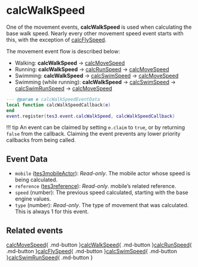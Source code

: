 # calcWalkSpeed
<div class="search_terms" style="display: none">calcwalkspeed</div>

<!---
	This file is autogenerated. Do not edit this file manually. Your changes will be ignored.
	More information: https://github.com/MWSE/MWSE/tree/master/docs
-->

One of the movement events, **calcWalkSpeed** is used when calculating the base walk speed. Nearly every other movement speed event starts with this, with the exception of [calcFlySpeed](https://mwse.github.io/MWSE/events/calcFlySpeed).

The movement event flow is described below:

- Walking: **calcWalkSpeed** -> [calcMoveSpeed](https://mwse.github.io/MWSE/events/calcMoveSpeed)
- Running: **calcWalkSpeed** -> [calcRunSpeed](https://mwse.github.io/MWSE/events/calcRunSpeed) -> [calcMoveSpeed](https://mwse.github.io/MWSE/events/calcMoveSpeed)
- Swimming: **calcWalkSpeed** -> [calcSwimSpeed](https://mwse.github.io/MWSE/events/calcSwimSpeed) -> [calcMoveSpeed](https://mwse.github.io/MWSE/events/calcMoveSpeed)
- Swimming (while running): **calcWalkSpeed** -> [calcSwimSpeed](https://mwse.github.io/MWSE/events/calcSwimSpeed) -> [calcSwimRunSpeed](https://mwse.github.io/MWSE/events/calcSwimRunSpeed) -> [calcMoveSpeed](https://mwse.github.io/MWSE/events/calcMoveSpeed)

```lua
--- @param e calcWalkSpeedEventData
local function calcWalkSpeedCallback(e)
end
event.register(tes3.event.calcWalkSpeed, calcWalkSpeedCallback)
```

!!! tip
	An event can be claimed by setting `e.claim` to `true`, or by returning `false` from the callback. Claiming the event prevents any lower priority callbacks from being called.

## Event Data

* `mobile` ([tes3mobileActor](../../types/tes3mobileActor)): *Read-only*. The mobile actor whose speed is being calculated.
* `reference` ([tes3reference](../../types/tes3reference)): *Read-only*. mobile’s related reference.
* `speed` (number): The previous speed calculated, starting with the base engine values.
* `type` (number): *Read-only*. The type of movement that was calculated. This is always 1 for this event.


## Related events

[calcMoveSpeed](../calcMoveSpeed/){ .md-button }[calcWalkSpeed](../calcWalkSpeed/){ .md-button }[calcRunSpeed](../calcRunSpeed/){ .md-button }[calcFlySpeed](../calcFlySpeed/){ .md-button }[calcSwimSpeed](../calcSwimSpeed/){ .md-button }[calcSwimRunSpeed](../calcSwimRunSpeed/){ .md-button }

